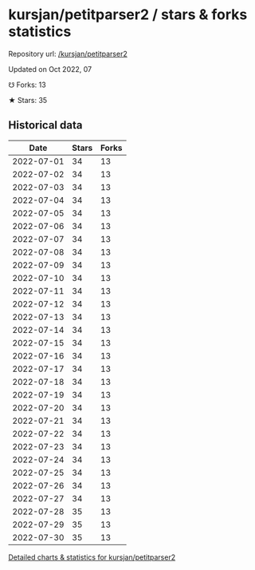 # kursjan/petitparser2 / stars & forks statistics

Repository url: [/kursjan/petitparser2](https://github.com/kursjan/petitparser2)

Updated on Oct 2022, 07

☋ Forks: 13

★ Stars: 35

## Historical data
| Date | Stars | Forks |
|------|-------|-------|
| 2022-07-01 | 34 | 13 | 
| 2022-07-02 | 34 | 13 | 
| 2022-07-03 | 34 | 13 | 
| 2022-07-04 | 34 | 13 | 
| 2022-07-05 | 34 | 13 | 
| 2022-07-06 | 34 | 13 | 
| 2022-07-07 | 34 | 13 | 
| 2022-07-08 | 34 | 13 | 
| 2022-07-09 | 34 | 13 | 
| 2022-07-10 | 34 | 13 | 
| 2022-07-11 | 34 | 13 | 
| 2022-07-12 | 34 | 13 | 
| 2022-07-13 | 34 | 13 | 
| 2022-07-14 | 34 | 13 | 
| 2022-07-15 | 34 | 13 | 
| 2022-07-16 | 34 | 13 | 
| 2022-07-17 | 34 | 13 | 
| 2022-07-18 | 34 | 13 | 
| 2022-07-19 | 34 | 13 | 
| 2022-07-20 | 34 | 13 | 
| 2022-07-21 | 34 | 13 | 
| 2022-07-22 | 34 | 13 | 
| 2022-07-23 | 34 | 13 | 
| 2022-07-24 | 34 | 13 | 
| 2022-07-25 | 34 | 13 | 
| 2022-07-26 | 34 | 13 | 
| 2022-07-27 | 34 | 13 | 
| 2022-07-28 | 35 | 13 | 
| 2022-07-29 | 35 | 13 | 
| 2022-07-30 | 35 | 13 | 


[Detailed charts & statistics for kursjan/petitparser2](https://reviewgithub.com/rep/kursjan/petitparser2)
